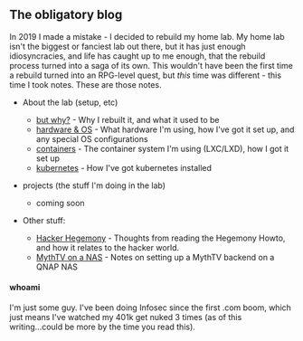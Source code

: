 ## The obligatory blog

In 2019 I made a mistake - I decided to rebuild my home lab. My home lab isn't the biggest or 
fanciest lab out there, but it has just enough idiosyncracies, and life has caught up to me enough, that the rebuild 
process turned into a saga of its own. This wouldn't have been the first time a rebuild turned into an RPG-level 
quest, but *this* time was different - this time I took notes. These are those notes.

- About the lab (setup, etc)
  - [but why?](/why.md) - Why I rebuilt it, and what it used to be
  - [hardware & OS](/lab/hardware.md) - What hardware I'm using, how I've got it set up, and any special OS configurations
  - [containers](/lab/lxd.md) - The container system I'm using (LXC/LXD), how I got it set up
  - [kubernetes](/lab/kubernetes.md) - How I've got kubernetes installed

- projects (the stuff I'm doing in the lab)
  - coming soon 

- Other stuff:
  - [Hacker Hegemony](/thoughts/hacker_hegemony.md) - Thoughts from reading the Hegemony Howto, and how it
    relates to the hacker world.
  - [MythTV on a NAS](/thoughts/mythtv_nas.md) - Notes on setting up a MythTV backend on a QNAP NAS

#### whoami

I'm just some guy. I've been doing Infosec since the first .com boom, which just means I've watched my 
401k get nuked 3 times (as of this writing...could be more by the time you read this).